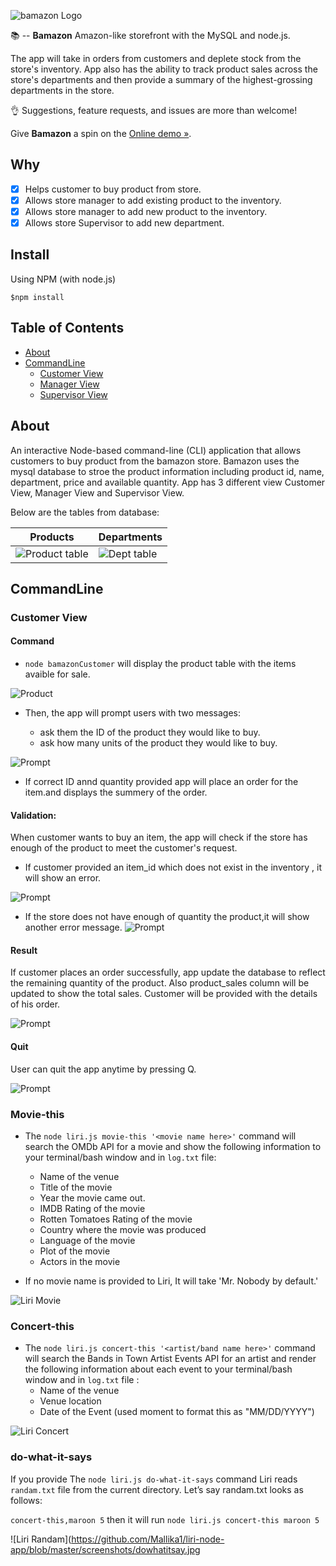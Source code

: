 ![bamazon Logo](![bamazon](https://github.com/Mallika1/bamazon/blob/master/Screenshots/bamazon.JPG))

:books: -- **Bamazon** Amazon-like storefront with the MySQL and node.js.

<Build Status Coverage Status First timers friendly>

The app will take in orders from customers and deplete stock from the store's inventory. App also has the ability to track product sales across the store's departments and then provide a summary of the highest-grossing departments in the store.

:ok_hand: Suggestions, feature requests, and issues are more than welcome!

Give **Bamazon** a spin on the [Online demo »](https://drive.google.com/file/d/1JZzxTmOKVyYKDcAJQG8CQGxV0eFLv8vE/view).

## Why

- [x] Helps customer to buy product from store.
- [x] Allows store manager to add existing product to the inventory.
- [x] Allows store manager to add new product to the inventory.
- [x] Allows store Supervisor to add new department.

## Install

Using NPM (with node.js)

 `$npm install`

## Table of Contents

* [About](#About)
* [CommandLine](#CommandLine)
   - [Customer View](#bamazonCustomer )
   - [Manager View](#bamazonManager)
   - [Supervisor View](#bamazonSupervisor)


## About

An interactive Node-based command-line (CLI) application that allows customers to buy product from the bamazon store.
Bamazon uses the mysql database to stroe the product information including product id, name, department, price and available quantity. App has 3 different view Customer View, Manager View and Supervisor View.

Below are the tables from database: 

| Products | Departments | 
| --- | --- |
| ![Product table](https://github.com/Mallika1/bamazon/blob/master/Screenshots/productTable.jpg)| ![Dept table](https://github.com/Mallika1/bamazon/blob/master/Screenshots/departmentTable.JPG)|


## CommandLine

### Customer View 

#### Command
* `node bamazonCustomer` will display the product table with the items avaible for sale.

![Product](https://github.com/Mallika1/bamazon/blob/master/Screenshots/customerview/1.JPG)


* Then, the app will prompt users with two messages:

    - ask them the ID of the product they would like to buy.
    - ask how many units of the product they would like to buy.

![Prompt](https://github.com/Mallika1/bamazon/blob/master/Screenshots/customerview/2.JPG)

* If correct ID annd quantity provided app will place an order for the item.and displays the summery of the order.

#### Validation: 
When customer wants to buy an item, the app will check if the store has enough of the product to meet the customer's request.

* If customer provided an item_id which does not exist in the inventory , it will show an error. 

![Prompt](https://github.com/Mallika1/bamazon/blob/master/Screenshots/customerview/3.JPG)

* If the store does not have enough of quantity the product,it will show another error message.
![Prompt](https://github.com/Mallika1/bamazon/blob/master/Screenshots/customerview/4.JPG)

#### Result
If customer places an order successfully, app update the database to reflect the remaining quantity of the product. Also product_sales column will be updated to show the total sales. Customer will be provided with the details of his order.

![Prompt](https://github.com/Mallika1/bamazon/blob/master/Screenshots/customerview/2_1.JPG)

#### Quit
User can quit the app anytime by pressing Q.

![Prompt](https://github.com/Mallika1/bamazon/blob/master/Screenshots/customerview/5.JPG)
   
### Movie-this

* The ```node liri.js movie-this '<movie name here>'``` command will search the OMDb API for a movie and show the following information to your terminal/bash window and in `log.txt` file:
    - Name of the venue
    - Title of the movie
    - Year the movie came out.
    - IMDB Rating of the movie
    - Rotten Tomatoes Rating of the movie
    - Country where the movie was produced
    - Language of the movie
    - Plot of the movie
    - Actors in the movie

* If no movie name is provided to Liri, It will take 'Mr. Nobody by default.'

![Liri Movie](https://github.com/Mallika1/liri-node-app/blob/master/screenshots/movie.jpg)

### Concert-this

* The ```node liri.js concert-this '<artist/band name here>'``` command will search the Bands in Town Artist Events API for an artist and render the following information about each event to your terminal/bash window and in `log.txt` file :
    - Name of the venue
    - Venue location
    - Date of the Event (used moment to format this as "MM/DD/YYYY")

![Liri Concert](https://github.com/Mallika1/liri-node-app/blob/master/screenshots/concert.JPG)

### do-what-it-says

If you provide The ```node liri.js do-what-it-says``` command Liri reads `randam.txt` file from the current directory.
Let’s say randam.txt looks as follows:

`concert-this,maroon 5`  then it will run `node liri.js concert-this maroon 5`

![Liri Randam](https://github.com/Mallika1/liri-node-app/blob/master/screenshots/dowhatitsay.jpg
